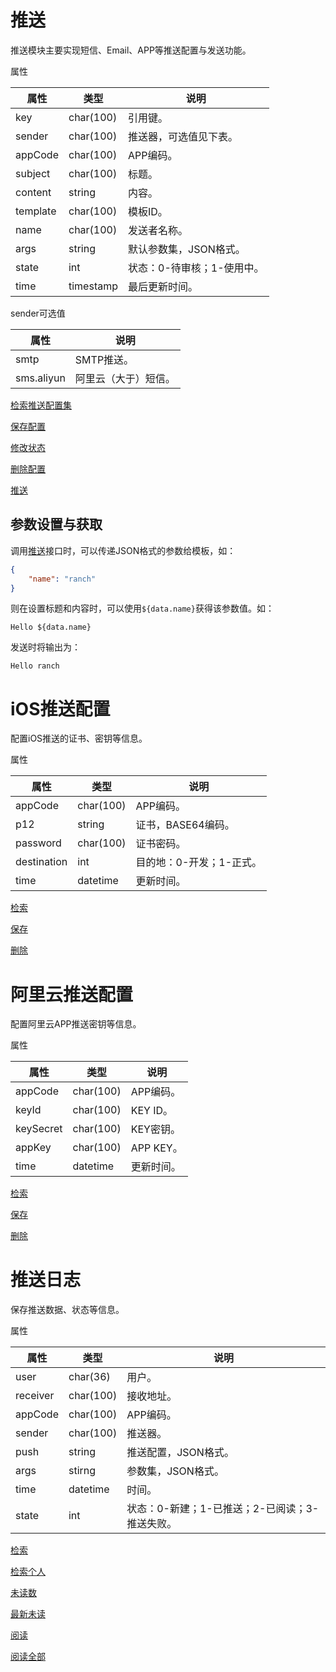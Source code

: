 # 推送

推送模块主要实现短信、Email、APP等推送配置与发送功能。

属性

|属性|类型|说明|
|---|---|---|
|key|char(100)|引用键。|
|sender|char(100)|推送器，可选值见下表。|
|appCode|char(100)|APP编码。|
|subject|char(100)|标题。|
|content|string|内容。|
|template|char(100)|模板ID。|
|name|char(100)|发送者名称。|
|args|string|默认参数集，JSON格式。|
|state|int|状态：0-待审核；1-使用中。|
|time|timestamp|最后更新时间。|

sender可选值

|属性|说明|
|---|---|
|smtp|SMTP推送。|
|sms.aliyun|阿里云（大于）短信。|

[检索推送配置集](doc/query.md)

[保存配置](doc/save.md)

[修改状态](doc/state.md)

[删除配置](doc/delete.md)

[推送](doc/send.md)

## 参数设置与获取

调用[推送](doc/send.md)接口时，可以传递JSON格式的参数给模板，如：
```json
{
    "name": "ranch"
}
```
则在设置标题和内容时，可以使用`${data.name}`获得该参数值。如：
```text
Hello ${data.name}
```
发送时将输出为：
```text
Hello ranch
```

# iOS推送配置

配置iOS推送的证书、密钥等信息。

属性

|属性|类型|说明|
|---|---|---|
|appCode|char(100)|APP编码。|
|p12|string|证书，BASE64编码。|
|password|char(100)|证书密码。|
|destination|int|目的地：0-开发；1-正式。|
|time|datetime|更新时间。|

[检索](doc/ios/query.md)

[保存](doc/ios/save.md)

[删除](doc/ios/delete.md)

# 阿里云推送配置

配置阿里云APP推送密钥等信息。

属性

|属性|类型|说明|
|---|---|---|
|appCode|char(100)|APP编码。|
|keyId|char(100)|KEY ID。|
|keySecret|char(100)|KEY密钥。|
|appKey|char(100)|APP KEY。|
|time|datetime|更新时间。|

[检索](doc/aliyun/query.md)

[保存](doc/aliyun/save.md)

[删除](doc/aliyun/delete.md)

# 推送日志

保存推送数据、状态等信息。

属性

|属性|类型|说明|
|---|---|---|
|user|char(36)|用户。|
|receiver|char(100)|接收地址。|
|appCode|char(100)|APP编码。|
|sender|char(100)|推送器。|
|push|string|推送配置，JSON格式。|
|args|stirng|参数集，JSON格式。|
|time|datetime|时间。|
|state|int|状态：0-新建；1-已推送；2-已阅读；3-推送失败。|

[检索](doc/log/query.md)

[检索个人](doc/log/uquery.md)

[未读数](doc/log/unread.md)

[最新未读](doc/log/unread-newest.md)

[阅读](doc/log/read.md)

[阅读全部](doc/log/reads.md)
